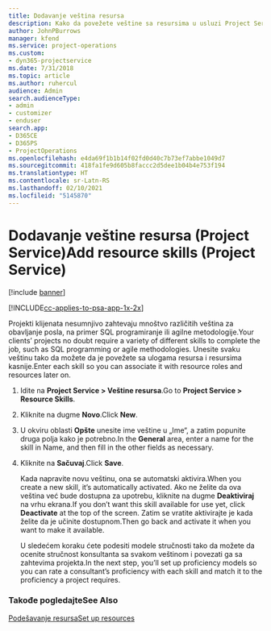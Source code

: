 ```yaml
---
title: Dodavanje veština resursa
description: Kako da povežete veštine sa resursima u usluzi Project Service
author: JohnPBurrows
manager: kfend
ms.service: project-operations
ms.custom:
- dyn365-projectservice
ms.date: 7/31/2018
ms.topic: article
ms.author: ruhercul
audience: Admin
search.audienceType:
- admin
- customizer
- enduser
search.app:
- D365CE
- D365PS
- ProjectOperations
ms.openlocfilehash: e4da69f1b1b14f02fd0d40c7b73ef7abbe1049d7
ms.sourcegitcommit: 418fa1fe9d605b8faccc2d5dee1b04b4e753f194
ms.translationtype: HT
ms.contentlocale: sr-Latn-RS
ms.lasthandoff: 02/10/2021
ms.locfileid: "5145870"
---
```

# <a name="add-resource-skills-project-service"></a><span data-ttu-id="7e9dd-103">Dodavanje veštine resursa (Project Service)</span><span class="sxs-lookup"><span data-stu-id="7e9dd-103">Add resource skills (Project Service)</span></span>

[!include [banner](../includes/psa-now-project-operations.md)]

[!INCLUDE[cc-applies-to-psa-app-1x-2x](../includes/cc-applies-to-psa-app-1x-2x.md)]

<span data-ttu-id="7e9dd-104">Projekti klijenata nesumnjivo zahtevaju mnoštvo različitih veština za obavljanje posla, na primer SQL programiranje ili agilne metodologije.</span><span class="sxs-lookup"><span data-stu-id="7e9dd-104">Your clients’ projects no doubt require a variety of different skills to complete the job, such as SQL programming or agile methodologies.</span></span> <span data-ttu-id="7e9dd-105">Unesite svaku veštinu tako da možete da je povežete sa ulogama resursa i resursima kasnije.</span><span class="sxs-lookup"><span data-stu-id="7e9dd-105">Enter each skill so you can associate it with resource roles and resources later on.</span></span>  
  
1. <span data-ttu-id="7e9dd-106">Idite na **Project Service > Veštine resursa**.</span><span class="sxs-lookup"><span data-stu-id="7e9dd-106">Go to **Project Service > Resource Skills**.</span></span>  
  
2. <span data-ttu-id="7e9dd-107">Kliknite na dugme **Novo**.</span><span class="sxs-lookup"><span data-stu-id="7e9dd-107">Click **New**.</span></span>  
  
3. <span data-ttu-id="7e9dd-108">U okviru oblasti **Opšte** unesite ime veštine u „Ime“, a zatim popunite druga polja kako je potrebno.</span><span class="sxs-lookup"><span data-stu-id="7e9dd-108">In the **General** area, enter a name for the skill in Name, and then fill in the other fields as necessary.</span></span>  
  
4. <span data-ttu-id="7e9dd-109">Kliknite na **Sačuvaj**.</span><span class="sxs-lookup"><span data-stu-id="7e9dd-109">Click **Save**.</span></span>  
  
   <span data-ttu-id="7e9dd-110">Kada napravite novu veštinu, ona se automatski aktivira.</span><span class="sxs-lookup"><span data-stu-id="7e9dd-110">When you create a new skill, it’s automatically activated.</span></span> <span data-ttu-id="7e9dd-111">Ako ne želite da ova veština već bude dostupna za upotrebu, kliknite na dugme **Deaktiviraj** na vrhu ekrana.</span><span class="sxs-lookup"><span data-stu-id="7e9dd-111">If you don’t want this skill available for use yet, click **Deactivate** at the top of the screen.</span></span> <span data-ttu-id="7e9dd-112">Zatim se vratite aktivirajte je kada želite da je učinite dostupnom.</span><span class="sxs-lookup"><span data-stu-id="7e9dd-112">Then go back and activate it when you want to make it available.</span></span>  
  
   <span data-ttu-id="7e9dd-113">U sledećem koraku ćete podesiti modele stručnosti tako da možete da ocenite stručnost konsultanta sa svakom veštinom i povezati ga sa zahtevima projekta.</span><span class="sxs-lookup"><span data-stu-id="7e9dd-113">In the next step, you’ll set up proficiency models so you can rate a consultant’s proficiency with each skill and match it to the proficiency a project requires.</span></span>  
  
### <a name="see-also"></a><span data-ttu-id="7e9dd-114">Takođe pogledajte</span><span class="sxs-lookup"><span data-stu-id="7e9dd-114">See Also</span></span>  
 [<span data-ttu-id="7e9dd-115">Podešavanje resursa</span><span class="sxs-lookup"><span data-stu-id="7e9dd-115">Set up resources</span></span>](../psa/set-up-resources.md)
